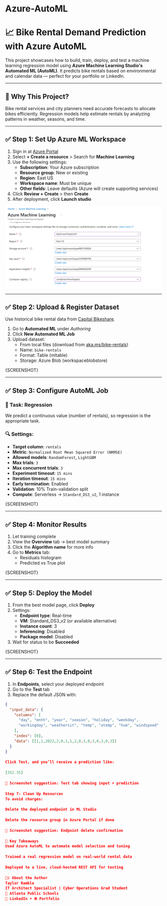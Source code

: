 # Azure-AutoML

# 📈 Bike Rental Demand Prediction with Azure AutoML

This project showcases how to build, train, deploy, and test a machine learning regression model using **Azure Machine Learning Studio's Automated ML (AutoML)**. It predicts bike rentals based on environmental and calendar data — perfect for your portfolio or LinkedIn.

---

## 🔧 Why This Project?

Bike rental services and city planners need accurate forecasts to allocate bikes efficiently. Regression models help estimate rentals by analyzing patterns in weather, seasons, and time.

---

## ✅ Step 1: Set Up Azure ML Workspace

1. Sign in at [Azure Portal](https://portal.azure.com)
2. Select **+ Create a resource** > Search for **Machine Learning**
3. Use the following settings:
   - **Subscription**: Your Azure subscription
   - **Resource group**: New or existing
   - **Region**: East US
   - **Workspace name**: Must be unique
   - **Other fields**: Leave defaults (Azure will create supporting services)
4. Click **Review + Create** > then **Create**
5. After deployment, click **Launch studio**

![Example](https://github.com/tmramble/Azure-AutoML/blob/main/images/Screenshot%202025-06-20%20073058.png?raw=true)

---

## ✅ Step 2: Upload & Register Dataset

Use historical bike rental data from [Capital Bikeshare](https://aka.ms/bike-rentals).

1. Go to **Automated ML** under *Authoring*
2. Click **New Automated ML Job**
3. Upload dataset:
   - From local files (download from [aka.ms/bike-rentals](https://aka.ms/bike-rentals))
   - Name: `bike-rentals`
   - Format: Table (mltable)
   - Storage: Azure Blob (workspaceblobstore)

{SCREENSHOT}

---

## ✅ Step 3: Configure AutoML Job

### 🎯 Task: Regression

We predict a continuous value (number of rentals), so regression is the appropriate task.

### 🔍 Settings:
- **Target column**: `rentals`
- **Metric**: `Normalized Root Mean Squared Error (NRMSE)`
- **Allowed models**: `RandomForest`, `LightGBM`
- **Max trials**: `3`
- **Max concurrent trials**: `3`
- **Experiment timeout**: `15 mins`
- **Iteration timeout**: `15 mins`
- **Early termination**: Enabled
- **Validation**: 10% Train-validation split
- **Compute**: Serverless → `Standard_DS3_v2`, 1 instance

{SCREENSHOT}

---

## ✅ Step 4: Monitor Results

1. Let training complete
2. View the **Overview** tab → best model summary
3. Click the **Algorithm name** for more info
4. Go to **Metrics** tab:
   - Residuals histogram
   - Predicted vs True plot

{SCREENSHOT}

---

## ✅ Step 5: Deploy the Model

1. From the best model page, click **Deploy**
2. Settings:
   - **Endpoint type**: Real-time
   - **VM**: Standard_DS3_v2 (or available alternative)
   - **Instance count**: 3
   - **Inferencing**: Disabled
   - **Package model**: Disabled
3. Wait for status to be **Succeeded**

{SCREENSHOT}

---

## ✅ Step 6: Test the Endpoint

1. In **Endpoints**, select your deployed endpoint
2. Go to the **Test** tab
3. Replace the default JSON with:

```json
{
  "input_data": {
    "columns": [
      "day", "mnth", "year", "season", "holiday", "weekday",
      "workingday", "weathersit", "temp", "atemp", "hum", "windspeed"
    ],
    "index": [0],
    "data": [[1,1,2022,2,0,1,1,2,0.3,0.3,0.3,0.3]]
  }
}

Click Test, and you’ll receive a prediction like:

[352.35]

📸 Screenshot suggestion: Test tab showing input + prediction

Step 7: Clean Up Resources
To avoid charges:

Delete the deployed endpoint in ML Studio

Delete the resource group in Azure Portal if done

📸 Screenshot suggestion: Endpoint delete confirmation

🧠 Key Takeaways
Used Azure AutoML to automate model selection and tuning

Trained a real regression model on real-world rental data

Deployed to a live, cloud-hosted REST API for testing

🙋‍♀️ About the Author
Taylor Ramble
IT Architect Specialist | Cyber Operations Grad Student
📍 Atlanta Public Schools
🔗 LinkedIn • 🌐 Portfolio


